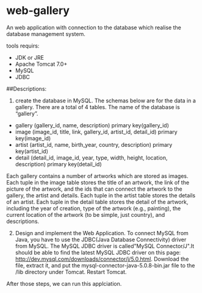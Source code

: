 # web-gallery
An web application with connection to the database which realise the database management system.

tools requirs:
+ JDK or JRE
+ Apache Tomcat 7.0+
+ MySQL
+ JDBC

##Descriptions:
1. create the database in MySQL.
The schemas below are for the data in a gallery. There are a total of 4 tables. The name of the database is “gallery”.
+ gallery (gallery_id, name, description) primary key(gallery_id)
+ image (image_id, title, link, gallery_id, artist_id, detail_id) primary key(image_id)
+ artist (artist_id, name, birth_year, country, description) primary key(artist_id)
+ detail (detail_id, image_id, year, type, width, height, location, description) primary key(detail_id)

Each gallery contains a number of artworks which are stored as images. Each tuple in the image table stores the title of an artwork, the link of the picture of the artwork, and the ids that can connect the artwork to the gallery, the artist and details.
Each tuple in the artist table stores the details of an artist. Each tuple in the detail table stores the detail of the artwork, including the year of creation, type of the artwork (e.g., painting), the current location of the artwork (to be simple, just country), and descriptions.

2. Design and implement the Web Application.
To connect MySQL from Java, you have to use the JDBC(Java Database Connectivity) driver from MySQL. The MySQL JDBC driver is called"MySQL Connector/J".It should be able to find the latest MySQL JDBC driver on this page: http://dev.mysql.com/downloads/connector/j/5.0.html.
Download the file, extract it, and put the mysql-connector-java-5.0.8-bin.jar file to the /lib directory under Tomcat. Restart Tomcat.

After those steps, we can run this applciation.
